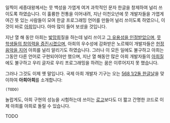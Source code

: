 일찍이 세종대왕께서는 뭇 백성을 가엽게 여겨 과학적인 문자 한글을 창제하여 널리 쓰이도록 하였습니다. 이 훌륭한 전통을 이어내려, 지난 이천오년에 뭇 개발자들을 가엽게 여긴 뜻 있는 사람들이 모여 한글 프로그래밍 언어를 만들어 널리 쓰이도록 하였으니, 이것이 바로 [아희](https://aheui.github.io/)입니다. 아마 많이 들어 보셨을 것입니다.

지난 열 해 동안 아희는 [밯망희](http://puzzlet.org/personal/wiki.php/%EC%95%84%ED%9D%AC~%EB%B0%AF%EB%A7%9D%ED%9E%88)질을 하는데 널리 쓰이고 [그 유용성을 인정받았으며](http://golf.shinh.org/p.rb?utf8+to+unicode), [뭇 학생들의 창의력을 증진시켰으며](http://www.drspark.net/index.php?mid=talk&document_srl=503863), 아희의 우수성에 감화받은 노르웨이 개발자들은 [헌정 음악을 지어](https://www.youtube.com/watch?v=-1IN066ZYEI) 아희를 널리 알리기도 하였습니다. 그러나 이 모든 일에도 불구하고 아희는 그동안 다른 언어로 구현되어야만 했으며, 지난 열 해동안 많은 아희 개발자들의 [아희질](https://twitter.com/aheui)에도 불구하고 우리 글자로 우리 프로그래밍을 하려는 꿈은 이루어지지 못 했습니다.

그러나 그것도 이제 옛 말입니다. 국제 아희 개발자 기구는 오는 [568 1/2돌 한글날](https://ko.wikipedia.org/wiki/%EB%A7%8C%EC%9A%B0%EC%A0%88)을 맞이하여 **아희아희**를 소개합니다:

~~~~
(TODO)
~~~~

놀랍게도, 아희 구현의 성능을 시험하는데 쓰이는 [로고](https://github.com/aheui/snippets/blob/master/logo/logo.aheui)보다도 더 짧고 간명한 코드로 이제 아희를 아희로 돌릴 수 있습니다.

TODO


